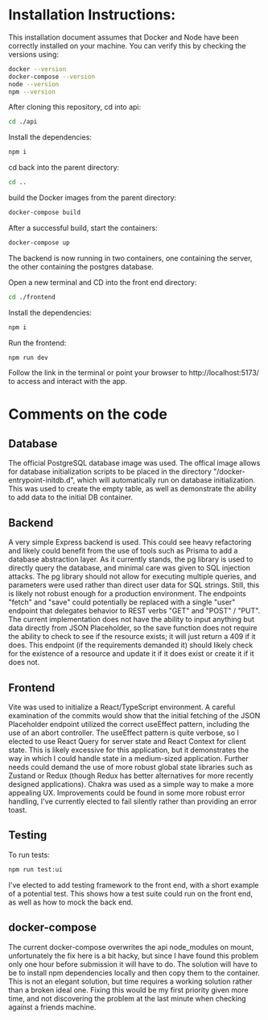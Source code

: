 # Installation Instructions:

This installation document assumes that Docker and Node have been correctly installed on your machine. You can verify this by checking the versions using:

```sh
docker --version
docker-compose --version
node --version
npm --version
```

After cloning this repository, cd into api:

```sh
cd ./api
```

Install the dependencies:

```sh
npm i
```

cd back into the parent directory:

```sh
cd ..
```

build the Docker images from the parent directory:

```sh
docker-compose build
```

After a successful build, start the containers:

```sh
docker-compose up
```

The backend is now running in two containers, one containing the server, the other containing the postgres database.

Open a new terminal and CD into the front end directory:

```sh
cd ./frontend
```

Install the dependencies:

```sh
npm i
```

Run the frontend:

```sh
npm run dev
```

Follow the link in the terminal or point your browser to http://localhost:5173/ to access and interact with the app.

# Comments on the code

## Database

The official PostgreSQL database image was used. The offical image allows for database initialization scripts to be placed in the directory "/docker-entrypoint-initdb.d", which will automatically run on database initialization. This was used to create the empty table, as well as demonstrate the ability to add data to the initial DB container.

## Backend

A very simple Express backend is used. This could see heavy refactoring and likely could benefit from the use of tools such as Prisma to add a database abstraction layer. As it currently stands, the pg library is used to directly query the database, and minimal care was given to SQL injection attacks. The pg library should not allow for executing multiple queries, and parameters were used rather than direct user data for SQL strings. Still, this is likely not robust enough for a production environment. The endpoints "fetch" and "save" could potentially be replaced with a single "user" endpoint that delegates behavior to REST verbs "GET" and "POST" / "PUT". The current implementation does not have the ability to input anything but data directly from JSON Placeholder, so the save function does not require the ability to check to see if the resource exists; it will just return a 409 if it does. This endpoint (if the requirements demanded it) should likely check for the existence of a resource and update it if it does exist or create it if it does not.

## Frontend

Vite was used to initialize a React/TypeScript environment. A careful examination of the commits would show that the initial fetching of the JSON Placeholder endpoint utilized the correct useEffect pattern, including the use of an abort controller. The useEffect pattern is quite verbose, so I elected to use React Query for server state and React Context for client state. This is likely excessive for this application, but it demonstrates the way in which I could handle state in a medium-sized application. Further needs could demand the use of more robust global state libraries such as Zustand or Redux (though Redux has better alternatives for more recently designed applications). Chakra was used as a simple way to make a more appealing UX. Improvements could be found in some more robust error handling, I've currently elected to fail silently rather than providing an error toast.

## Testing

To run tests:

```sh
npm run test:ui
```

I've elected to add testing framework to the front end, with a short example of a potential test. This shows how a test suite could run on the front end, as well as how to mock the back end.

## docker-compose

The current docker-compose overwrites the api node_modules on mount, unfortunately the fix here is a bit hacky, but since I have found this problem only one hour before submission it will have to do. The solution will have to be to install npm dependencies locally and then copy them to the container. This is not an elegant solution, but time requires a working solution rather than a broken ideal one. Fixing this would be my first priority given more time, and not discovering the problem at the last minute when checking against a friends machine.
